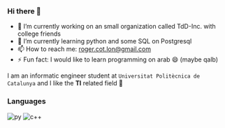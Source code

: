 ### Hi there 👋

- 🔭 I’m currently working on an small organization called TdD-Inc. with college friends
- 🌱 I’m currently learning python and some SQL on Postgresql
- 📫 How to reach me: roger.cot.lon@gmail.com
- ⚡ Fun fact: I would like to learn programming on arab 😄 (maybe qalb)

I am an informatic engineer student at `Universitat Politècnica de Catalunya` and I like the **TI** related field 🙌

###                                                                         Languages          
![py](https://github.com/RogerCL24/RogerCL24/assets/90930371/ecf0e4cc-b5b9-404f-9bb1-f14736fdcf00)
![c++](https://github.com/RogerCL24/RogerCL24/assets/90930371/e7f78256-113a-4300-a98f-fd89b6fea3ff)

